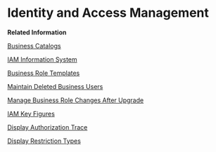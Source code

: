 <!-- loiof25f9108740442c3804370f2d88a9bdd -->

# Identity and Access Management

**Related Information**  


[Business Catalogs](business-catalogs-dd0abf5.md "You use this app to display all available business catalogs.")

[IAM Information System](iam-information-system-82d17cf.md "With this app you can get an overview of business users in your system and what roles and restrictions are assigned to them.")

[Business Role Templates](business-role-templates-223dfd3.md "You can use this app to you get an overview of the business role templates delivered by SAP.")

[Maintain Deleted Business Users](maintain-deleted-business-users-a904bdd.md)

[Manage Business Role Changes After Upgrade](manage-business-role-changes-after-upgrade-2e2f201.md)

[IAM Key Figures](iam-key-figures-f249696.md)

[Display Authorization Trace](display-authorization-trace-79b3c9b.md)

[Display Restriction Types](display-restriction-types-9203905.md "You can use this app to display restriction types and their validity.")

